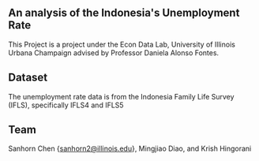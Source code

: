## An analysis of the Indonesia's Unemployment Rate
This Project is a project under the Econ Data Lab, University of Illinois Urbana Champaign advised by Professor Daniela Alonso Fontes.

## Dataset
The unemployment rate data is from the Indonesia Family Life Survey (IFLS), specifically IFLS4 and IFLS5

## Team 
Sanhorn Chen {sanhorn2@illinois.edu}, Mingjiao Diao, and Krish Hingorani

